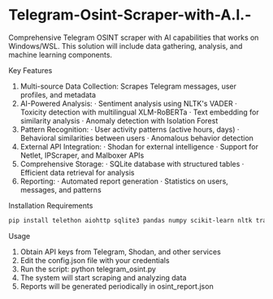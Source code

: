 # Telegram-Osint-Scraper-with-A.I.-
Comprehensive Telegram OSINT scraper with AI capabilities that works on Windows/WSL. This solution will include data gathering, analysis, and machine learning components.


Key Features

1. Multi-source Data Collection: Scrapes Telegram messages, user profiles, and metadata
2. AI-Powered Analysis:
   · Sentiment analysis using NLTK's VADER
   · Toxicity detection with multilingual XLM-RoBERTa
   · Text embedding for similarity analysis
   · Anomaly detection with Isolation Forest
3. Pattern Recognition:
   · User activity patterns (active hours, days)
   · Behavioral similarities between users
   · Anomalous behavior detection
4. External API Integration:
   · Shodan for external intelligence
   · Support for Netlet, IPScraper, and Malboxer APIs
5. Comprehensive Storage:
   · SQLite database with structured tables
   · Efficient data retrieval for analysis
6. Reporting:
   · Automated report generation
   · Statistics on users, messages, and patterns

Installation Requirements

```bash
pip install telethon aiohttp sqlite3 pandas numpy scikit-learn nltk transformers torch requests shodan
```

Usage

1. Obtain API keys from Telegram, Shodan, and other services
2. Edit the config.json file with your credentials
3. Run the script: python telegram_osint.py
4. The system will start scraping and analyzing data
5. Reports will be generated periodically in osint_report.json

